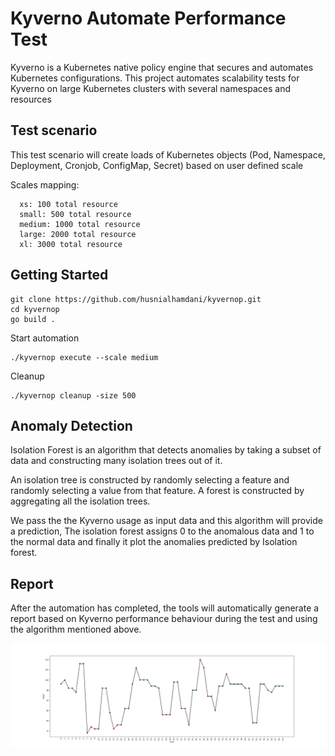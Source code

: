 # Kyverno Automate Performance Test

Kyverno is a Kubernetes native policy engine that secures and automates Kubernetes configurations. 
This project automates scalability tests for Kyverno on large Kubernetes clusters with several namespaces and resources


## Test scenario
This test scenario will create loads of Kubernetes objects (Pod, Namespace, Deployment, Cronjob, ConfigMap, Secret) based on user defined scale

Scales mapping:
```
  xs: 100 total resource
  small: 500 total resource
  medium: 1000 total resource
  large: 2000 total resource 
  xl: 3000 total resource
```

## Getting Started

```
git clone https://github.com/husnialhamdani/kyvernop.git
cd kyvernop
go build .
```
  
Start automation
```
./kyvernop execute --scale medium
``` 


Cleanup
```
./kyvernop cleanup -size 500
```

## Anomaly Detection

Isolation Forest is an algorithm that detects anomalies by taking a subset of data and constructing many isolation trees out of it.

An isolation tree is constructed by randomly selecting a feature and randomly selecting a value from that feature. A forest is constructed by aggregating all the isolation trees.

We pass the the Kyverno usage as input data and this algorithm will provide a prediction, The isolation forest assigns 0 to the anomalous data and 1 to the normal data and finally it plot the anomalies predicted by Isolation forest.


## Report

After the automation has completed, the tools will automatically generate a report based on Kyverno performance behaviour during the test and using the algorithm mentioned above.

![alt text](https://github.com/husnialhamdani/kyvernop/blob/main/report.png?raw=true)
